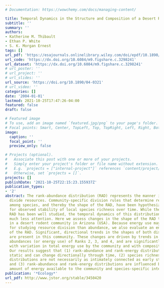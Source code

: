 ```yaml
---
# Documentation: https://wowchemy.com/docs/managing-content/

title: Temporal Dynamics in the Structure and Composition of a Desert Rodent Community
subtitle: ''
summary: ''
authors:
- Katherine M. Thibault
- Ethan P. White
- S. K. Morgan Ernest
tags: []
url_pdf: 'https://esajournals.onlinelibrary.wiley.com/doi/epdf/10.1890/04-0321'
url_code: 'https://dx.doi.org/10.6084/m9.figshare.c.3298241'
url_dataset: 'https://dx.doi.org/10.6084/m9.figshare.c.3298241'
# url_poster: ''
# url_project: ''
# url_slides: ''
url_source: 'https://doi.org/10.1890/04-0321'
# url_video: ''
categories: []
date: '2004-01-01'
lastmod: 2021-10-25T17:47:26-04:00
featured: false
draft: false

# Featured image
# To use, add an image named `featured.jpg/png` to your page's folder.
# Focal points: Smart, Center, TopLeft, Top, TopRight, Left, Right, BottomLeft, Bottom, BottomRight.
image:
  caption: ''
  focal_point: ''
  preview_only: false

# Projects (optional).
#   Associate this post with one or more of your projects.
#   Simply enter your project's folder or file name without extension.
#   E.g. `projects = ["internal-project"]` references `content/project/deep-learning/index.md`.
#   Otherwise, set `projects = []`.
projects: []
publishDate: '2021-10-25T22:15:23.155937Z'
publication_types:
- '2'
abstract: The rank-abundance distribution (RAD) represents the manner in which species
  divide resources. Community-specific division rules that determine resource allocation
  among species, and thereby the shape of the RAD, have been hypothesized to account
  for observed stability of local species richness over time. While the shape of the
  RAD has been well studied, the temporal dynamics of this distribution have received
  much less attention. Here we assess changes in the shape of the RAD through time
  in a desert rodent community in Arizona (USA). Because energy use may be more appropriate
  for studying resource division than abundance, we also evaluate an energetic equivalent
  of the RAD. Significant, directional trends in the shapes of both distributions
  are present in this community. These changes are driven by trends in the relative
  abundances (or energy use) of Ranks 2, 3, and 4, and are significantly correlated
  with variation in total energy use by the community and with compositional change.
  Our results suggest that (1) rank-abundance and rank-energy distributions are not
  static and can change directionally through time, (2) species richness and rank
  distributions are not necessarily as intimately connected as early studies assumed,
  and (3) rank-abundance and rank-energy distributions are influenced by both the
  amount of energy available to the community and species-specific interactions.
publication: '*Ecology*'
url_pdf: http://www.jstor.org/stable/3450420
---
```

